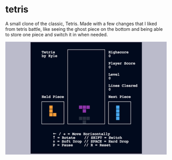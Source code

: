 # tetris

A small clone of the classic, Tetris. Made with a few changes that I liked from tetris battle, like seeing the ghost piece on the bottom and being able to store one piece and switch it in when needed.

![Screenshot](assets/images/tetris.png)
